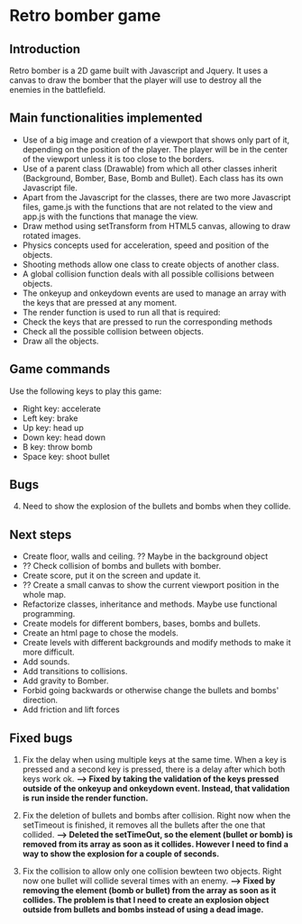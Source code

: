 # Retro bomber game

## Introduction

Retro bomber is a 2D game built with Javascript and Jquery. It uses a canvas to draw the bomber that the player will use to destroy all the enemies in the battlefield.

## Main functionalities implemented

* Use of a big image and creation of a viewport that shows only part of it, depending on the position of the player. The player will be in the center of the viewport unless it is too close to the borders.
* Use of a parent class (Drawable) from which all other classes inherit (Background, Bomber, Base, Bomb and Bullet). Each class has its own Javascript file. 
* Apart from the Javascript for the classes, there are two more Javascript files, game.js with the functions that are not related to the view and app.js with the functions that manage the view.
* Draw method using setTransform from HTML5 canvas, allowing to draw rotated images.
* Physics concepts used for acceleration, speed and position of the objects.
* Shooting methods allow one class to create objects of another class.
* A global collision function deals with all possible collisions between objects.
* The onkeyup and onkeydown events are used to manage an array with the keys that are pressed at any moment.
* The render function is used to run all that is required:
 * Check the keys that are pressed to run the corresponding methods
 * Check all the possible collision between objects.
 * Draw all the objects.


## Game commands

Use the following keys to play this game:
* Right key: accelerate
* Left key: brake
* Up key: head up
* Down key: head down
* B key: throw bomb
* Space key: shoot bullet

## Bugs
4. Need to show the explosion of the bullets and bombs when they collide.

## Next steps

* Create floor, walls and ceiling. ?? Maybe in the background object
* ?? Check collision of bombs and bullets with bomber.
* Create score, put it on the screen and update it.
* ?? Create a small canvas to show the current viewport position in the whole map.
* Refactorize classes, inheritance and methods. Maybe use functional programming.
* Create models for different bombers, bases, bombs and bullets.
* Create an html page to chose the models.
* Create levels with different backgrounds and modify methods to make it more difficult.
* Add sounds.
* Add transitions to collisions.
* Add gravity to Bomber.
* Forbid going backwards or otherwise change the bullets and bombs' direction.
* Add friction and lift forces

## Fixed bugs

1. Fix the delay when using multiple keys at the same time. When a key is pressed and a second key is pressed, there is a delay after which both keys work ok. __--> Fixed by taking the validation of the keys pressed outside of the onkeyup and onkeydown event. Instead, that validation is run inside the render function.__  

2. Fix the deletion of bullets and bombs after collision. Right now when the setTimeout is finished, it removes all the bullets after the one that collided. __--> Deleted the setTimeOut, so the element (bullet or bomb) is removed from its array as soon as it collides. However I need to find a way to show the explosion for a couple of seconds.__

3. Fix the collision to allow only one collision bewteen two objects. Right now one bullet will collide several times with an enemy. __--> Fixed by removing the element (bomb or bullet) from the array as soon as it collides. The problem is that I need to create an explosion object outside from bullets and bombs instead of using a dead image.__


